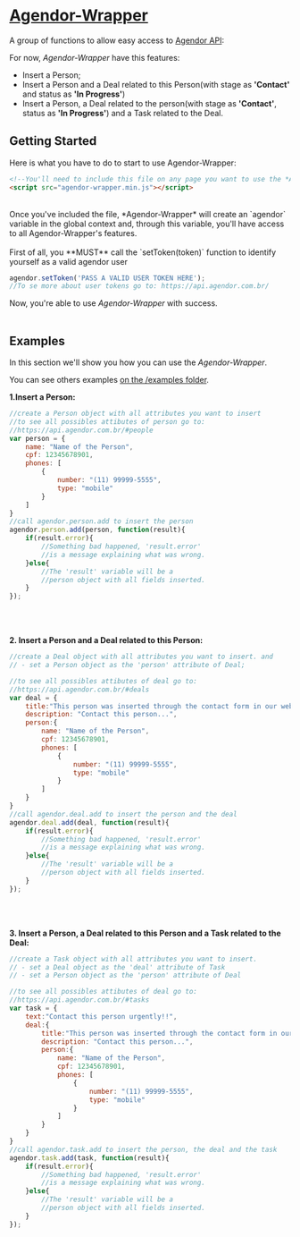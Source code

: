 # [Agendor-Wrapper](https://github.com/agendor/api-js-wrapper)

A group of functions to allow easy access to [Agendor API](https://api.agendor.com.br):

For now, *Agendor-Wrapper* have this features:

- Insert a Person;
- Insert a Person and a Deal related to this Person(with stage as **'Contact'** and status as **'In Progress'**)
- Insert a Person, a Deal related to the person(with stage as **'Contact'**, status as **'In Progress'**) and a Task related to the Deal.


## Getting Started

Here is what you have to do to start to use Agendor-Wrapper:
<br/>

```html
<!--You'll need to include this file on any page you want to use the *Agendor-Wrapper*:-->
<script src="agendor-wrapper.min.js"></script>
```
<br/>
Once you've included the file, *Agendor-Wrapper* will create an `agendor` variable in the global context and, through this variable, you'll have access to all Agendor-Wrapper's features. 
<br/>
<br/>
First of all, you **MUST** call the `setToken(token)` function to identify yourself as a valid agendor user

```js
agendor.setToken('PASS A VALID USER TOKEN HERE');
//To se more about user tokens go to: https://api.agendor.com.br/
```


Now, you're able to use *Agendor-Wrapper* with success.
<br/>
<br/>
## Examples

In this section we'll show you how you can use the *Agendor-Wrapper*.

You can see others examples [on the /examples folder](https://github.com/agendor/api-js-wrapper/tree/master/examples).


**1.Insert a Person:**

```js
//create a Person object with all attributes you want to insert
//to see all possibles attibutes of person go to: 
//https://api.agendor.com.br/#people
var person = {
    name: "Name of the Person",
    cpf: 12345678901,
    phones: [
        {
            number: "(11) 99999-5555",
            type: "mobile"
        }
    ]
}
//call agendor.person.add to insert the person
agendor.person.add(person, function(result){
    if(result.error){
        //Something bad happened, 'result.error' 
        //is a message explaining what was wrong.
    }else{
        //The 'result' variable will be a 
        //person object with all fields inserted.
    }
});
```
<br/>
<br/>

**2. Insert a Person and a Deal related to this Person:**

```js
//create a Deal object with all attributes you want to insert. and
// - set a Person object as the 'person' attribute of Deal;

//to see all possibles attibutes of deal go to: 
//https://api.agendor.com.br/#deals
var deal = {
    title:"This person was inserted through the contact form in our website..",
    description: "Contact this person...",
    person:{
        name: "Name of the Person",
        cpf: 12345678901,
        phones: [
            {
                number: "(11) 99999-5555",
                type: "mobile"
            }
        ]
    }
}
//call agendor.deal.add to insert the person and the deal
agendor.deal.add(deal, function(result){
    if(result.error){
        //Something bad happened, 'result.error' 
        //is a message explaining what was wrong.
    }else{
        //The 'result' variable will be a 
        //person object with all fields inserted.
    }
});
```

<br/>
<br/>

**3. Insert a Person, a Deal related to this Person and a Task related to the Deal:**

```js
//create a Task object with all attributes you want to insert.
// - set a Deal object as the 'deal' attribute of Task
// - set a Person object as the 'person' attribute of Deal

//to see all possibles attibutes of deal go to: 
//https://api.agendor.com.br/#tasks
var task = {
    text:"Contact this person urgently!!",
    deal:{
        title:"This person was inserted through the contact form in our website..",
        description: "Contact this person...",
        person:{
            name: "Name of the Person",
            cpf: 12345678901,
            phones: [
                {
                    number: "(11) 99999-5555",
                    type: "mobile"
                }
            ]
        }
    }
}
//call agendor.task.add to insert the person, the deal and the task
agendor.task.add(task, function(result){
    if(result.error){
        //Something bad happened, 'result.error' 
        //is a message explaining what was wrong.
    }else{
        //The 'result' variable will be a 
        //person object with all fields inserted.
    }
});
```
